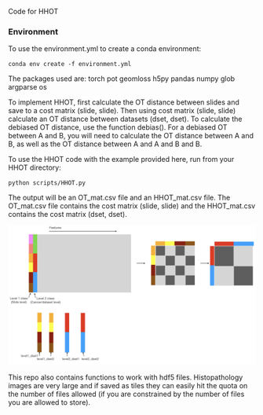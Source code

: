 
Code for HHOT 


### Environment



To use the environment.yml to create a conda environment: 

```
conda env create -f environment.yml
```

The packages used are:
torch
pot
geomloss
h5py
pandas 
numpy
glob 
argparse
os  


To implement HHOT, first calculate the OT distance
between slides and save to a cost matrix (slide, slide). 
Then using cost matrix (slide, slide) calculate an 
OT distance between datasets (dset, dset). To calculate the 
debiased OT distance, use the function debias(). For a debiased
OT between A and B, you will need to calculate the OT distance 
between A and B, as well as the OT distance between A and A 
and B and B. 

To use the HHOT code with the example provided here, 
run from your HHOT directory:

``` 
python scripts/HHOT.py 
```

The output will be an OT_mat.csv file and an HHOT_mat.csv file. 
The OT_mat.csv file contains the cost matrix (slide, slide)
and the HHOT_mat.csv contains the cost matrix (dset, dset). 

![data_outline](data/data_outline_hhot.png)



This repo also contains functions to work with hdf5 files. 
Histopathology images are very large and if saved 
as tiles they can easily hit the quota on the number of files 
allowed (if you are constrained by the number of files 
you are allowed to store). 